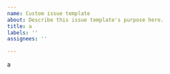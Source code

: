 ```yaml
---
name: Custom issue template
about: Describe this issue template's purpose here.
title: a
labels: ''
assignees: ''

---
```


a
